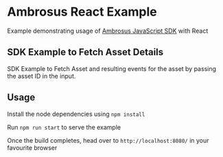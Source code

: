 # Ambrosus React Example

Example demonstrating usage of [Ambrosus JavaScript SDK](https://www.npmjs.com/package/ambrosus-javascript-sdk) with React

## SDK Example to Fetch Asset Details

SDK Example to Fetch Asset and resulting events for the asset by passing the asset ID in the input.

## Usage 

Install the node dependencies using `npm install`

Run `npm run start` to serve the example

Once the build completes, head over to `http://localhost:8080/` in your favourite browser
